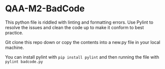 # QAA-M2-BadCode

This python file is riddled with linting and formatting errors. 
Use Pylint to resolve the issues and clean the code up to make it conform to best practice. 

Git clone this repo down or copy the contents into a new.py file in your local machine. 

You can install pylint with `pip install pylint` and then running the file with `pylint badcode.py`
